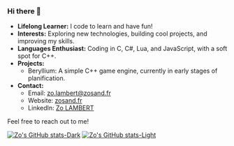 ### Hi there 👋

<!--
**ZoSand/ZoSand** is a ✨ _special_ ✨ repository because its `README.md` (this file) appears on your GitHub profile.

Here are some ideas to get you started:

- 🔭 I’m currently working on ...
- 🌱 I’m currently learning ...
- 👯 I’m looking to collaborate on ...
- 🤔 I’m looking for help with ...
- 💬 Ask me about ...
- 📫 How to reach me: ...
- 😄 Pronouns: ...
- ⚡ Fun fact: ...
-->

- **Lifelong Learner:** I code to learn and have fun!
- **Interests:** Exploring new technologies, building cool projects, and improving my skills.
- **Languages Enthusiast:** Coding in C, C#, Lua, and JavaScript, with a soft spot for C++.
- **Projects:**
  - Beryllium: A simple C++ game engine, currently in early stages of planification.
- **Contact:**
  - Email: [zo.lambert@zosand.fr](mailto:zo.lambert@zosand.fr)
  - Website: [zosand.fr](https://zosand.fr)
  - LinkedIn: [Zo LAMBERT](https://www.linkedin.com/in/zo-lambert/)

Feel free to reach out to me!



[![Zo's GitHub stats-Dark](https://github-readme-stats.vercel.app/api?username=zosand&show_icons=true&theme=dark#gh-dark-mode-only)](https://github.com/ZoSand#gh-dark-mode-only)
[![Zo's GitHub stats-Light](https://github-readme-stats.vercel.app/api?username=zosand&show_icons=true&theme=default#gh-light-mode-only)](https://github.com/zosand#gh-light-mode-only)
